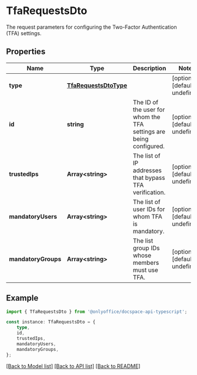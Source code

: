 # TfaRequestsDto

The request parameters for configuring the Two-Factor Authentication (TFA) settings.

## Properties

Name | Type | Description | Notes
------------ | ------------- | ------------- | -------------
**type** | [**TfaRequestsDtoType**](TfaRequestsDtoType.md) |  | [optional] [default to undefined]
**id** | **string** | The ID of the user for whom the TFA settings are being configured. | [optional] [default to undefined]
**trustedIps** | **Array&lt;string&gt;** | The list of IP addresses that bypass TFA verification. | [optional] [default to undefined]
**mandatoryUsers** | **Array&lt;string&gt;** | The list of user IDs for whom TFA is mandatory. | [optional] [default to undefined]
**mandatoryGroups** | **Array&lt;string&gt;** | The list group IDs whose members must use TFA. | [optional] [default to undefined]

## Example

```typescript
import { TfaRequestsDto } from '@onlyoffice/docspace-api-typescript';

const instance: TfaRequestsDto = {
    type,
    id,
    trustedIps,
    mandatoryUsers,
    mandatoryGroups,
};
```

[[Back to Model list]](../README.md#documentation-for-models) [[Back to API list]](../README.md#documentation-for-api-endpoints) [[Back to README]](../README.md)
